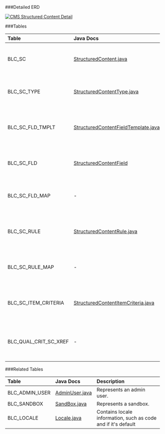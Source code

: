 

###Detailed ERD

[![CMS Structured Content Detail](dataModel/CMSStructuredContentDetailedERD.png)](_img/dataModel/CMSStructuredContentDetailedERD.png)

###Tables

| Table               | Java Docs      | Description                                         |
|:--------------------|:--------------|:----------------------------------------------------|
|BLC_SC               | [StructuredContent.java](http://javadoc.broadleafcommerce.org/current/contentmanagement-module/org/broadleafcommerce/cms/structure/domain/StructuredContent.html)          | Represents a Broadleaf Structured Content object.  |
|BLC_SC_TYPE          | [StructuredContentType.java](http://javadoc.broadleafcommerce.org/current/contentmanagement-module/org/broadleafcommerce/cms/structure/domain/StructuredContentType.html)          | Designates a Structured Content type.  |
|BLC_SC_FLD_TMPLT     | [StructuredContentFieldTemplate.java](http://javadoc.broadleafcommerce.org/current/contentmanagement-module/org/broadleafcommerce/cms/structure/domain/StructuredContentFieldTemplate.html)          | Represents a Structured Content Field template.  |
|BLC_SC_FLD           | [StructuredContentField](http://javadoc.broadleafcommerce.org/current/contentmanagement-module/org/broadleafcommerce/cms/structure/domain/StructuredContentField.html)          | Represents a Structured Content Field.  |
|BLC_SC_FLD_MAP       | -          | Maps a Structured Content Object to a Field.  |
|BLC_SC_RULE          | [StructuredContentRule.java](http://javadoc.broadleafcommerce.org/current/contentmanagement-module/org/broadleafcommerce/cms/structure/domain/StructuredContentRule.html)          | Represents a rule to be applied to a Structured Content object.  |
|BLC_SC_RULE_MAP      | -          | Maps a Structured Content Object to a Rule.  |
|BLC_SC_ITEM_CRITERIA | [StructuredContentItemCriteria.java](http://javadoc.broadleafcommerce.org/current/contentmanagement-module/org/broadleafcommerce/cms/structure/domain/StructuredContentItemCriteria.html)          | Represents a Structured Content item criteria.  |
|BLC_QUAL_CRIT_SC_XREF| -          | Cross reference table that points to an item criteria.  |

###Related Tables

| Table               | Java Docs      | Description                                         |
|:--------------------|:--------------|:----------------------------------------------------|
|BLC_ADMIN_USER       | [AdminUser.java](http://javadoc.broadleafcommerce.org/current/open-admin-platform/org/broadleafcommerce/openadmin/server/security/domain/AdminUser.html)          | Represents an admin user.  |
|BLC_SANDBOX          | [SandBox.java](http://javadoc.broadleafcommerce.org/current/common/org/broadleafcommerce/common/sandbox/domain/SandBox.html)          | Represents a sandbox.  |
|BLC_LOCALE           | [Locale.java](http://javadoc.broadleafcommerce.org/current/common/org/broadleafcommerce/common/locale/domain/Locale.html)          | Contains locale information, such as code and if it's default  |